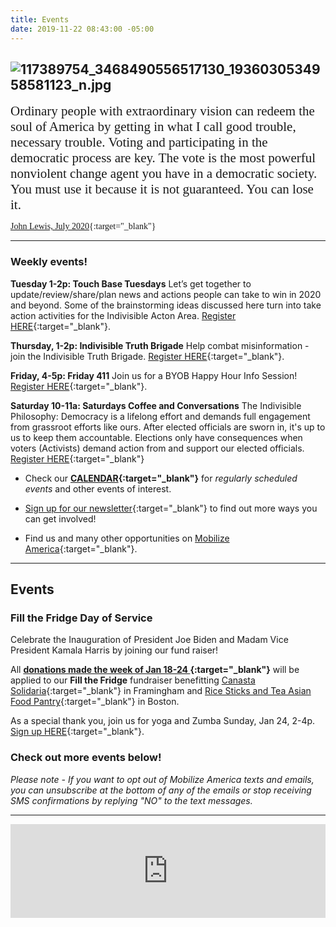 ```yaml
---
title: Events
date: 2019-11-22 08:43:00 -05:00
---
```


## ![117389754_3468490556517130_1936030534958581123_n.jpg](/uploads/117389754_3468490556517130_1936030534958581123_n.jpg)

<span style="font-family:Papyrus; font-size:1.5em;">Ordinary people with extraordinary vision can redeem the soul of America by getting in what I call good trouble, necessary trouble. Voting and participating in the democratic process are key. The vote is the most powerful nonviolent change agent you have in a democratic society. You must use it because it is not guaranteed. You can lose it.</span>

<span style="font-family:Papyrus; font-size:1.0em;">[John Lewis, July 2020](https://www.nytimes.com/2020/07/30/opinion/john-lewis-civil-rights-america.html){:target="_blank"}</span>

---

### Weekly events!

**Tuesday 1-2p: Touch Base Tuesdays** Let’s get together to update/review/share/plan news and actions people can take to win in 2020 and beyond. Some of the brainstorming ideas discussed here turn into take action activities for the Indivisible Acton Area. [Register HERE](https://www.mobilize.us/indivisibleacton-area/event/270060/){:target="_blank"}.

**Thursday, 1-2p: Indivisible Truth Brigade** Help combat misinformation - join the Indivisible Truth Brigade.  [Register HERE](https://www.mobilize.us/indivisibleacton-area/event/369343/){:target="_blank"}.

**Friday, 4-5p: Friday 411** Join us for a BYOB Happy Hour Info Session!  [Register HERE](https://www.mobilize.us/indivisibleacton-area/event/365408/){:target="_blank"}.

**Saturday 10-11a: Saturdays Coffee and Conversations** The Indivisible Philosophy: Democracy is a lifelong effort and demands full engagement from grassroot efforts like ours. After elected officials are sworn in, it's up to us to keep them accountable. Elections only have consequences when voters (Activists) demand action from and support our elected officials. [Register HERE](https://www.mobilize.us/indivisibleacton-area/event/362056/){:target="_blank"}

* Check our **[CALENDAR](http://www.indivisibleacton.org/calendar.html){:target="_blank"}** for *regularly scheduled events* and other events of interest.

* [Sign up for our newsletter](https://actionnetwork.org/forms/join-indivisible-acton?source=direct_link&referrer=group-indivisible-acton){:target="_blank"} to find out more ways you can get involved!

* Find us and many other opportunities on [Mobilize America](https://www.mobilize.us/indivisibleacton-area/){:target="_blank"}.

---

## Events

### Fill the Fridge Day of Service

Celebrate the Inauguration of President Joe Biden and Madam Vice President Kamala Harris by joining our fund raiser!

All **[donations made the week of Jan 18-24 ](https://secure.actblue.com/donate/indivisibleama411742968){:target="_blank"}** will be applied to our **Fill the Fridge** fundraiser benefitting [Canasta Solidaria](https://fundrazr.com/CanastaSolidaria?ref=sh_3800Wc_ab_2YCxFcikifN2YCxFcikifN){:target="_blank"} in Framingham and [Rice Sticks and Tea Asian Food Pantry](https://ricesticksandtea.org/donate){:target="_blank"} in Boston.

As a special thank you, join us for yoga and Zumba Sunday, Jan 24, 2-4p. [Sign up HERE](https://www.mobilize.us/nationaldayofservice/event/370063/){:target="_blank"}. 

### Check out more events below!

*Please note - If you want to opt out of Mobilize America texts and emails, you can unsubscribe at the bottom of any of the emails or stop receiving SMS confirmations by replying "NO" to the text messages.*

---

<iframe src="https://www.mobilize.us/embed/indivisibleacton-area/feed/"
style="border:none;"
width="100%"
id="mobilize-feed-iframe">
</iframe>

<script src="https://cdnjs.cloudflare.com/ajax/libs/iframe-resizer/3.6.1/iframeResizer.min.js">
</script>

<script>iFrameResize({}, '#mobilize-feed-iframe')</script>